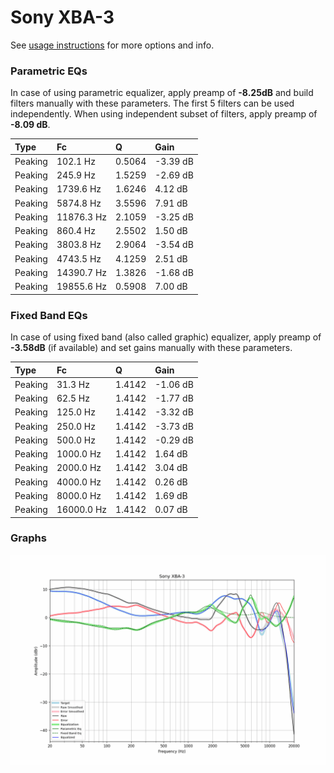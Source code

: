 # Sony XBA-3
See [usage instructions](https://github.com/jaakkopasanen/AutoEq#usage) for more options and info.

### Parametric EQs
In case of using parametric equalizer, apply preamp of **-8.25dB** and build filters manually
with these parameters. The first 5 filters can be used independently.
When using independent subset of filters, apply preamp of **-8.09 dB**.

| Type    | Fc         |      Q | Gain     |
|:--------|:-----------|:-------|:---------|
| Peaking | 102.1 Hz   | 0.5064 | -3.39 dB |
| Peaking | 245.9 Hz   | 1.5259 | -2.69 dB |
| Peaking | 1739.6 Hz  | 1.6246 | 4.12 dB  |
| Peaking | 5874.8 Hz  | 3.5596 | 7.91 dB  |
| Peaking | 11876.3 Hz | 2.1059 | -3.25 dB |
| Peaking | 860.4 Hz   | 2.5502 | 1.50 dB  |
| Peaking | 3803.8 Hz  | 2.9064 | -3.54 dB |
| Peaking | 4743.5 Hz  | 4.1259 | 2.51 dB  |
| Peaking | 14390.7 Hz | 1.3826 | -1.68 dB |
| Peaking | 19855.6 Hz | 0.5908 | 7.00 dB  |

### Fixed Band EQs
In case of using fixed band (also called graphic) equalizer, apply preamp of **-3.58dB**
(if available) and set gains manually with these parameters.

| Type    | Fc         |      Q | Gain     |
|:--------|:-----------|:-------|:---------|
| Peaking | 31.3 Hz    | 1.4142 | -1.06 dB |
| Peaking | 62.5 Hz    | 1.4142 | -1.77 dB |
| Peaking | 125.0 Hz   | 1.4142 | -3.32 dB |
| Peaking | 250.0 Hz   | 1.4142 | -3.73 dB |
| Peaking | 500.0 Hz   | 1.4142 | -0.29 dB |
| Peaking | 1000.0 Hz  | 1.4142 | 1.64 dB  |
| Peaking | 2000.0 Hz  | 1.4142 | 3.04 dB  |
| Peaking | 4000.0 Hz  | 1.4142 | 0.26 dB  |
| Peaking | 8000.0 Hz  | 1.4142 | 1.69 dB  |
| Peaking | 16000.0 Hz | 1.4142 | 0.07 dB  |

### Graphs
![](./Sony%20XBA-3.png)